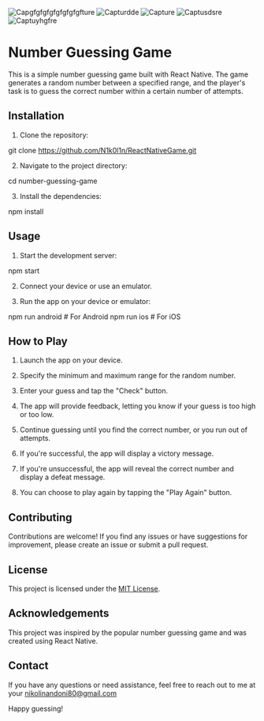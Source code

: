 ![Capgfgfgfgfgfgfgfgfture](https://github.com/N1k0l1n/ReactNativeGame/assets/97979235/27415a8c-f5ba-4d8c-ad0c-2425e57d4948)
![Capturdde](https://github.com/N1k0l1n/ReactNativeGame/assets/97979235/3e117338-7deb-494e-b389-f6a01f9a607b)
![Capture](https://github.com/N1k0l1n/ReactNativeGame/assets/97979235/35a08397-1f12-4614-be5f-498604918808)
![Captusdsre](https://github.com/N1k0l1n/ReactNativeGame/assets/97979235/a8d6b943-7bfb-4608-a288-54c7980c912d)
![Captuyhgfre](https://github.com/N1k0l1n/ReactNativeGame/assets/97979235/1a566574-1c84-45e4-87d2-9dd2fb0b7803)
# Number Guessing Game

This is a simple number guessing game built with React Native. The game generates a random number between a specified range, and the player's task is to guess the correct number within a certain number of attempts.

## Installation

1. Clone the repository:

git clone https://github.com/N1k0l1n/ReactNativeGame.git

2. Navigate to the project directory:

cd number-guessing-game

3. Install the dependencies:

npm install

## Usage

1. Start the development server:

npm start

2. Connect your device or use an emulator.

3. Run the app on your device or emulator:

npm run android # For Android
npm run ios # For iOS

## How to Play

1. Launch the app on your device.

2. Specify the minimum and maximum range for the random number.

3. Enter your guess and tap the "Check" button.

4. The app will provide feedback, letting you know if your guess is too high or too low.

5. Continue guessing until you find the correct number, or you run out of attempts.

6. If you're successful, the app will display a victory message.

7. If you're unsuccessful, the app will reveal the correct number and display a defeat message.

8. You can choose to play again by tapping the "Play Again" button.


## Contributing

Contributions are welcome! If you find any issues or have suggestions for improvement, please create an issue or submit a pull request.

## License

This project is licensed under the [MIT License](LICENSE).

## Acknowledgements

This project was inspired by the popular number guessing game and was created using React Native.

## Contact

If you have any questions or need assistance, feel free to reach out to me at your nikolinandoni80@gmail.com 

Happy guessing!
